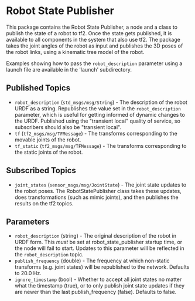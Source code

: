 Robot State Publisher
=====================

This package contains the Robot State Publisher, a node and a class to publish the state of a robot to tf2.
Once the state gets published, it is available to all components in the system that also use tf2.
The package takes the joint angles of the robot as input and publishes the 3D poses of the robot links, using a kinematic tree model of the robot.

Examples showing how to pass the `robot_description` parameter using a launch file are available in the 'launch' subdirectory.

Published Topics
----------------
* `robot_description` (`std_msgs/msg/String`) - The description of the robot URDF as a string.  Republishes the value set in the `robot_description` parameter, which is useful for getting informed of dynamic changes to the URDF.  Published using the "transient local" quality of service, so subscribers should also be "transient local".
* `tf` (`tf2_msgs/msg/TFMessage`) - The transforms corresponding to the movable joints of the robot.
* `tf_static` (`tf2_msgs/msg/TFMessage`) - The transforms corresponding to the static joints of the robot.

Subscribed Topics
-----------------
* `joint_states` (`sensor_msgs/msg/JointState`) - The joint state updates to the robot poses.  The RobotStatePublisher class takes these updates, does transformations (such as mimic joints), and then publishes the results on the tf2 topics.

Parameters
----------
* `robot_description` (string) - The original description of the robot in URDF form.  This *must* be set at robot_state_publisher startup time, or the node will fail to start.  Updates to this parameter will be reflected in the `robot_description` topic.
* `publish_frequency` (double) - The frequency at which non-static transforms (e.g. joint states) will be republished to the network.  Defaults to 20.0 Hz.
* `ignore_timestamp` (bool) - Whether to accept all joint states no matter what the timestamp (true), or to only publish joint state updates if they are newer than the last publish_frequency (false).  Defaults to false.
